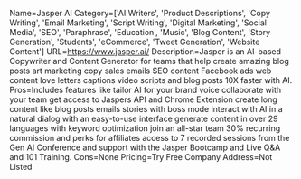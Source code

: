 Name=Jasper AI
Category=['AI Writers', 'Product Descriptions', 'Copy Writing', 'Email Marketing', 'Script Writing', 'Digital Marketing', 'Social Media', 'SEO', 'Paraphrase', 'Education', 'Music', 'Blog Content', 'Story Generation', 'Students', 'eCommerce', 'Tweet Generation', 'Website Content']
URL=https://www.jasper.ai/
Description=Jasper is an AI-based Copywriter and Content Generator for teams that help create amazing blog posts art marketing copy sales emails SEO content Facebook ads web content love letters captions video scripts and blog posts 10X faster with AI.
Pros=Includes features like tailor AI for your brand voice collaborate with your team get access to Jaspers API and Chrome Extension create long content like blog posts emails stories with boss mode interact with AI in a natural dialog with an easy-to-use interface generate content in over 29 languages with keyword optimization join an all-star team 30% recurring commission and perks for affiliates access to 7 recorded sessions from the Gen AI Conference and support with the Jasper Bootcamp and Live Q&A and 101 Training.
Cons=None
Pricing=Try Free
Company Address=Not Listed
